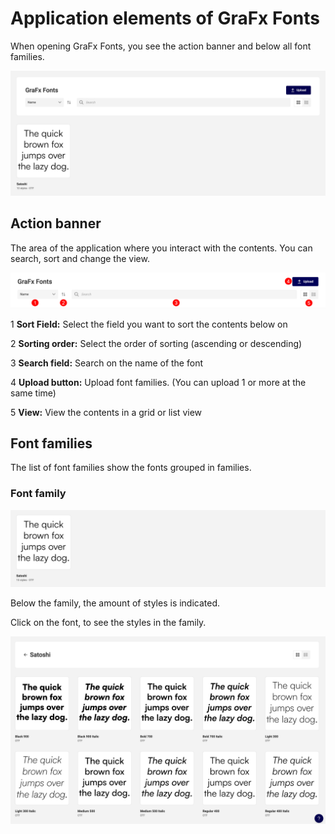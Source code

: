 # Application elements of GraFx Fonts

When opening GraFx Fonts, you see the action banner and below all font families.

![appscreen](dashboard.png)

## Action banner

The area of the application where you interact with the contents. You can search, sort and change the view.

![appscreen](action-banner.png)

<span class="reddot">1</span>
**Sort Field:** 
Select the field you want to sort the contents below on

<span class="reddot">2</span>
**Sorting order:** 
Select the order of sorting (ascending or descending)

<span class="reddot">3</span>
**Search field:** 
Search on the name of the font

<span class="reddot">4</span>
**Upload button:** 
Upload font families. (You can upload 1 or more at the same time)

<span class="reddot">5</span>
**View:** 
View the contents in a grid or list view

## Font families

The list of font families show the fonts grouped in families.

### Font family

![appscreen](family.png)

Below the family, the amount of styles is indicated.

Click on the font, to see the styles in the family.

![appscreen](family-styles.png)

